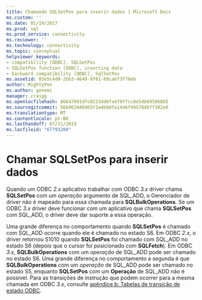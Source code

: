 ```yaml
---
title: Chamando SQLSetPos para inserir dados | Microsoft Docs
ms.custom: ''
ms.date: 01/19/2017
ms.prod: sql
ms.prod_service: connectivity
ms.reviewer: ''
ms.technology: connectivity
ms.topic: conceptual
helpviewer_keywords:
- compatibility [ODBC], SQLSetPos
- SQLSetPos function [ODBC], inserting data
- backward compatibility [ODBC], SqlSetPos
ms.assetid: 03e5c4d0-2bb3-4649-9781-89cab73f78eb
author: MightyPen
ms.author: genemi
manager: craigg
ms.openlocfilehash: 86647601dfc0223dd6fa4f0ffcc0e5db695868b5
ms.sourcegitcommit: 56b963446965f3a4bb0fa1446f49578dbff382e0
ms.translationtype: MT
ms.contentlocale: pt-BR
ms.lasthandoff: 07/11/2019
ms.locfileid: "67793208"
---
```

# <a name="calling-sqlsetpos-to-insert-data"></a>Chamar SQLSetPos para inserir dados
Quando um ODBC *2.x* aplicativo trabalhar com ODBC *3.x* driver chama **SQLSetPos** com um *operação* argumento de SQL_ADD, o Gerenciador de driver não é mapeado para essa chamada para **SQLBulkOperations**. Se um ODBC *3.x* driver deve funcionar com um aplicativo que chama **SQLSetPos** com SQL_ADD, o driver deve dar suporte a essa operação.  
  
 Uma grande diferença no comportamento quando **SQLSetPos** é chamado com SQL_ADD ocorre quando ele é chamado no estado S6. Em ODBC *2.x*, o driver retornou S1010 quando **SQLSetPos** foi chamado com SQL_ADD no estado S6 (depois que o cursor foi posicionado com **SQLFetch**). Em ODBC *3.x*, **SQLBulkOperations** com um *operação* de SQL_ADD pode ser chamado no estado S6. Uma grande diferença no comportamento a segunda é que **SQLBulkOperations** com um *operação* de SQL_ADD pode ser chamado no estado S5, enquanto **SQLSetPos** com um  **Operação** de SQL_ADD não é possível. Para as transições de instrução que podem ocorrer para a mesma chamada em ODBC *3.x*, consulte [apêndice b: Tabelas de transição de estado ODBC](../../../odbc/reference/appendixes/appendix-b-odbc-state-transition-tables.md).
